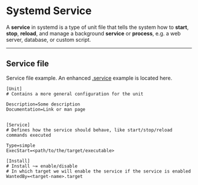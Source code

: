 # Systemd Service

A **service** in systemd is a type of unit file that tells the system how to **start**, **stop**, **reload**, and manage a background **service** or **process**, e.g. a web server, database, or custom script.

---

## Service file
Service file example. An enhanced [.service](./service-template.service) example is located here.
```
[Unit]
# Contains a more general configuration for the unit

Description=Some description
Documentation=Link or man page


[Service]
# Defines how the service should behave, like start/stop/reload commands executed

Type=simple
ExecStart=<path/to/the/target/executable>

[Install] 
# Install ~= enable/disable
# In which target we will enable the service if the service is enabled
WantedBy=<target-name>.target
```

